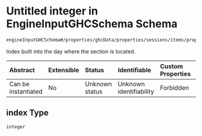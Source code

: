 # Untitled integer in EngineInputGHCSchema Schema

```txt
engineInputGHCSchema#/properties/ghcData/properties/sessions/items/properties/frameTemplate/items/properties/index
```

Index built into the day where the section is located.

| Abstract            | Extensible | Status         | Identifiable            | Custom Properties | Additional Properties | Access Restrictions | Defined In                                                        |
| :------------------ | :--------- | :------------- | :---------------------- | :---------------- | :-------------------- | :------------------ | :---------------------------------------------------------------- |
| Can be instantiated | No         | Unknown status | Unknown identifiability | Forbidden         | Allowed               | none                | [ghc.schema.json*](../out/ghc.schema.json "open original schema") |

## index Type

`integer`

